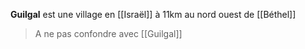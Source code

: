 **Guilgal** est une village en [[Israël]] à 11km au nord ouest de [[Béthel]]

> A ne pas confondre avec [[Guilgal]]